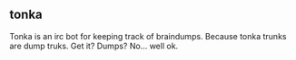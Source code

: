tonka
-----

Tonka is an irc bot for keeping track of braindumps. Because tonka trunks are dump truks. Get it? Dumps? No... well ok.



